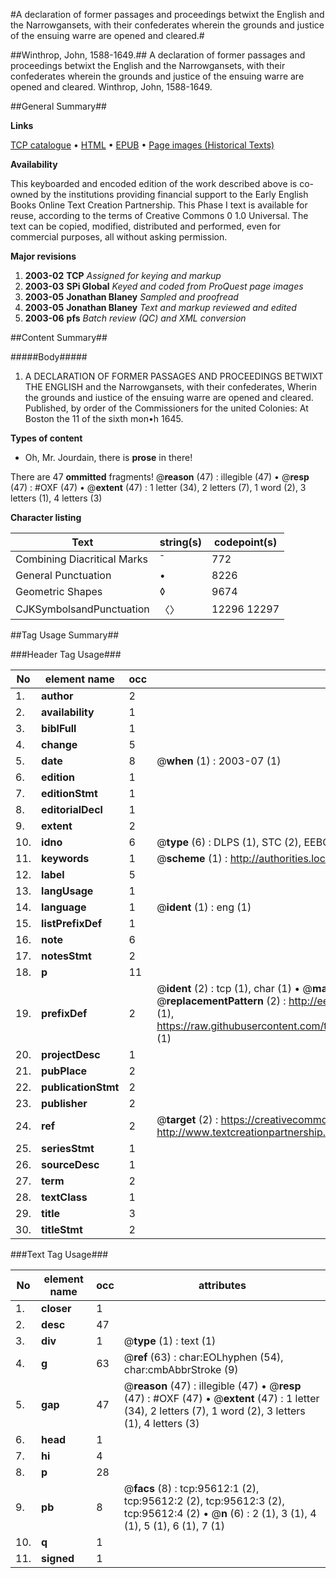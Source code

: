 #A declaration of former passages and proceedings betwixt the English and the Narrowgansets, with their confederates wherein the grounds and justice of the ensuing warre are opened and cleared.#

##Winthrop, John, 1588-1649.##
A declaration of former passages and proceedings betwixt the English and the Narrowgansets, with their confederates wherein the grounds and justice of the ensuing warre are opened and cleared.
Winthrop, John, 1588-1649.

##General Summary##

**Links**

[TCP catalogue](http://www.ota.ox.ac.uk/tcp/)  • 
[HTML](http://tei.it.ox.ac.uk/tcp/Texts-HTML/free/A66/A66720.html)  • 
[EPUB](http://tei.it.ox.ac.uk/tcp/Texts-EPUB/free/A66/A66720.epub) • 
[Page images (Historical Texts)](https://data.historicaltexts.jisc.ac.uk/view?pubId=eebo-12929320e&pageId=eebo-12929320e-95612-1)

**Availability**

This keyboarded and encoded edition of the
	       work described above is co-owned by the institutions
	       providing financial support to the Early English Books
	       Online Text Creation Partnership. This Phase I text is
	       available for reuse, according to the terms of Creative
	       Commons 0 1.0 Universal. The text can be copied,
	       modified, distributed and performed, even for
	       commercial purposes, all without asking permission.

**Major revisions**

1. __2003-02__ __TCP__ *Assigned for keying and markup*
1. __2003-03__ __SPi Global__ *Keyed and coded from ProQuest page images*
1. __2003-05__ __Jonathan Blaney__ *Sampled and proofread*
1. __2003-05__ __Jonathan Blaney__ *Text and markup reviewed and edited*
1. __2003-06__ __pfs__ *Batch review (QC) and XML conversion*

##Content Summary##

#####Body#####

1. A DECLARATION OF FORMER PASSAGES AND PROCEEDINGS BETWIXT THE ENGLISH and the Narrowgansets, with their confederates, Wherin the grounds and iustice of the ensuing warre are opened and cleared. Published, by order of the Commissioners for the united Colonies: At Boston the 11 of the sixth mon•h 1645.

**Types of content**

  * Oh, Mr. Jourdain, there is **prose** in there!

There are 47 **ommitted** fragments! 
 @__reason__ (47) : illegible (47)  •  @__resp__ (47) : #OXF (47)  •  @__extent__ (47) : 1 letter (34), 2 letters (7), 1 word (2), 3 letters (1), 4 letters (3)

**Character listing**


|Text|string(s)|codepoint(s)|
|---|---|---|
|Combining             Diacritical Marks|̄|772|
|General Punctuation|•|8226|
|Geometric Shapes|◊|9674|
|CJKSymbolsandPunctuation|〈〉|12296 12297|

##Tag Usage Summary##

###Header Tag Usage###

|No|element name|occ|attributes|
|---|---|---|---|
|1.|__author__|2||
|2.|__availability__|1||
|3.|__biblFull__|1||
|4.|__change__|5||
|5.|__date__|8| @__when__ (1) : 2003-07 (1)|
|6.|__edition__|1||
|7.|__editionStmt__|1||
|8.|__editorialDecl__|1||
|9.|__extent__|2||
|10.|__idno__|6| @__type__ (6) : DLPS (1), STC (2), EEBO-CITATION (1), OCLC (1), VID (1)|
|11.|__keywords__|1| @__scheme__ (1) : http://authorities.loc.gov/ (1)|
|12.|__label__|5||
|13.|__langUsage__|1||
|14.|__language__|1| @__ident__ (1) : eng (1)|
|15.|__listPrefixDef__|1||
|16.|__note__|6||
|17.|__notesStmt__|2||
|18.|__p__|11||
|19.|__prefixDef__|2| @__ident__ (2) : tcp (1), char (1)  •  @__matchPattern__ (2) : ([0-9\-]+):([0-9IVX]+) (1), (.+) (1)  •  @__replacementPattern__ (2) : http://eebo.chadwyck.com/downloadtiff?vid=$1&page=$2 (1), https://raw.githubusercontent.com/textcreationpartnership/Texts/master/tcpchars.xml#$1 (1)|
|20.|__projectDesc__|1||
|21.|__pubPlace__|2||
|22.|__publicationStmt__|2||
|23.|__publisher__|2||
|24.|__ref__|2| @__target__ (2) : https://creativecommons.org/publicdomain/zero/1.0/ (1), http://www.textcreationpartnership.org/docs/. (1)|
|25.|__seriesStmt__|1||
|26.|__sourceDesc__|1||
|27.|__term__|2||
|28.|__textClass__|1||
|29.|__title__|3||
|30.|__titleStmt__|2||


###Text Tag Usage###

|No|element name|occ|attributes|
|---|---|---|---|
|1.|__closer__|1||
|2.|__desc__|47||
|3.|__div__|1| @__type__ (1) : text (1)|
|4.|__g__|63| @__ref__ (63) : char:EOLhyphen (54), char:cmbAbbrStroke (9)|
|5.|__gap__|47| @__reason__ (47) : illegible (47)  •  @__resp__ (47) : #OXF (47)  •  @__extent__ (47) : 1 letter (34), 2 letters (7), 1 word (2), 3 letters (1), 4 letters (3)|
|6.|__head__|1||
|7.|__hi__|4||
|8.|__p__|28||
|9.|__pb__|8| @__facs__ (8) : tcp:95612:1 (2), tcp:95612:2 (2), tcp:95612:3 (2), tcp:95612:4 (2)  •  @__n__ (6) : 2 (1), 3 (1), 4 (1), 5 (1), 6 (1), 7 (1)|
|10.|__q__|1||
|11.|__signed__|1||
